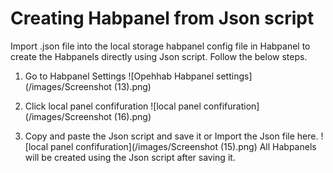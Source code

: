 # Creating Habpanel from Json script 
Import .json file into the local storage habpanel config file in Habpanel to create the Habpanels directly using Json script.
Follow the below steps.

1.  Go to Habpanel Settings 
![Opehhab Habpanel settings](/images/Screenshot (13).png)

2.  Click local panel confifuration 
![local panel confifuration](/images/Screenshot (16).png) 

3. Copy and paste the Json script and save it or Import the Json file here.
![local panel confifuration](/images/Screenshot (15).png) 
All Habpanels will be created using the Json script after saving it.
